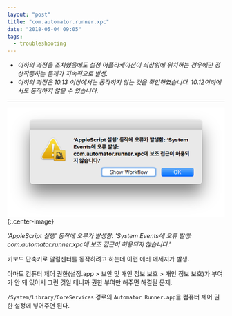 ```yaml
---
layout: "post"
title: "com.automator.runner.xpc"
date: "2018-05-04 09:05"
tags:
  - troubleshooting
---
```


- *이하의 과정을 조치했음에도 설정 어플리케이션이 최상위에 위치하는 경우에만 정상작동하는 문제가 지속적으로 발생.*
- *이하의 과정은 10.13 이상에서는 동작하지 않는 것을 확인하였습니다. 10.12이하에서도 동작하지 않을 수 있습니다.*

- - -

![message](/images/2018-05-04/automatorrunnerxpc.png){:.center-image}

*'AppleScript 실행' 동작에 오류가 발생함: 'System Events에 오류 발생: com.automator.runner.xpc에 보조 접근이 허용되지 않습니다.'*

키보드 단축키로 알림센터를 동작하려고 하는데 이런 에러 메세지가 발생.

아마도 컴퓨터 제어 권한(설정.app > 보안 및 개인 정보 보호 > 개인 정보 보호)가 부여가 안 돼 있어서 그런 것일 테니까 권한 부여만 해주면 해결될 문제.

`/System/Library/CoreServices` 경로의 `Automator Runner.app`을 컴퓨터 제어 권한 설정에 넣어주면 된다.
